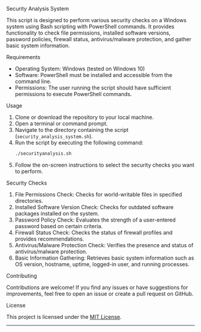  Security Analysis System

This script is designed to perform various security checks on a Windows system using Bash scripting with PowerShell commands. It provides functionality to check file permissions, installed software versions, password policies, firewall status, antivirus/malware protection, and gather basic system information.

 Requirements

- Operating System: Windows (tested on Windows 10)
- Software: PowerShell must be installed and accessible from the command line.
- Permissions: The user running the script should have sufficient permissions to execute PowerShell commands.

 Usage

1. Clone or download the repository to your local machine.
2. Open a terminal or command prompt.
3. Navigate to the directory containing the script (`security_analysis_system.sh`).
4. Run the script by executing the following command:
   ```bash
   ./securityanalysis.sh
   ```
5. Follow the on-screen instructions to select the security checks you want to perform.

 Security Checks

1. File Permissions Check: Checks for world-writable files in specified directories.
2. Installed Software Version Check: Checks for outdated software packages installed on the system.
3. Password Policy Check: Evaluates the strength of a user-entered password based on certain criteria.
4. Firewall Status Check: Checks the status of firewall profiles and provides recommendations.
5. Antivirus/Malware Protection Check: Verifies the presence and status of antivirus/malware protection.
6. Basic Information Gathering: Retrieves basic system information such as OS version, hostname, uptime, logged-in user, and running processes.

 Contributing

Contributions are welcome! If you find any issues or have suggestions for improvements, feel free to open an issue or create a pull request on GitHub.

 License

This project is licensed under the [MIT License](LICENSE).

---

